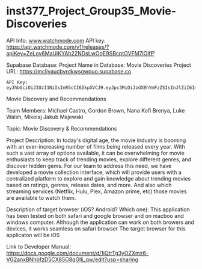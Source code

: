 # inst377_Project_Group35_Movie-Discoveries

API Info: www.watchmode.com
API key: https://api.watchmode.com/v1/releases/?apiKey=ZeLov6MaUiKYAh22NDsLwOqE9SBcptOVFM7lOlfP'

Supabase Database:
    Project Name in Database: Movie Discoveries
    Project URL: https://mcljyaucbvrdkwsgwpuo.supabase.co

    API Key: eyJhbGciOiJIUzI1NiIsInR5cCI6IkpXVCJ9.eyJpc3MiOiJzdXBhYmFzZSIsInJlZiI6Im1jbGp5YXVjYnZyZGt3c2d3cHVvIiwicm9sZSI6ImFub24iLCJpYXQiOjE3MTU4OTg2MzYsImV4cCI6MjAzMTQ3NDYzNn0.Nz6l90Pd_AQm7E_LeaS7uPtR3FHpoFESGiWdRFQsmtw





Movie Discovery and Recommendations

Team Members: Michael Castro, Gordon Brown, Nana Kofi Brenya, Luke Walsh, Mikolaj Jakub Majewski

Topic: Movie Discovery & Recommendations

Project Description:
    In today's digital age, the movie industry is booming with an ever-increasing number of films being released every year. With such a vast array of options available, it can be overwhelming for movie enthusiasts to keep track of trending movies, explore different genres, and discover hidden gems. For our team to address this need, we have developed a movie collection interface, which will provide users with a centralized platform to explore and gain knowledge about trending movies based on ratings, genres, release dates, and more. And also which streaming services (Netflix, Hulu, Plex, Amazon prime, etc) those movies are available to watch them.

Description of target browser (iOS? Android? Which one): This application has been tested on both safari and google browser and on macboo and windows computer. Although the application can work on both browers and devices, it works seamless on safari browser
The target browser for this applicaton will be iOS

Link to Developer Manual: https://docs.google.com/document/d/1iQtrTg3yOZXmz6-VG2anxBNhbfzD5CX85O8qGllj_qw/edit?usp=sharing
